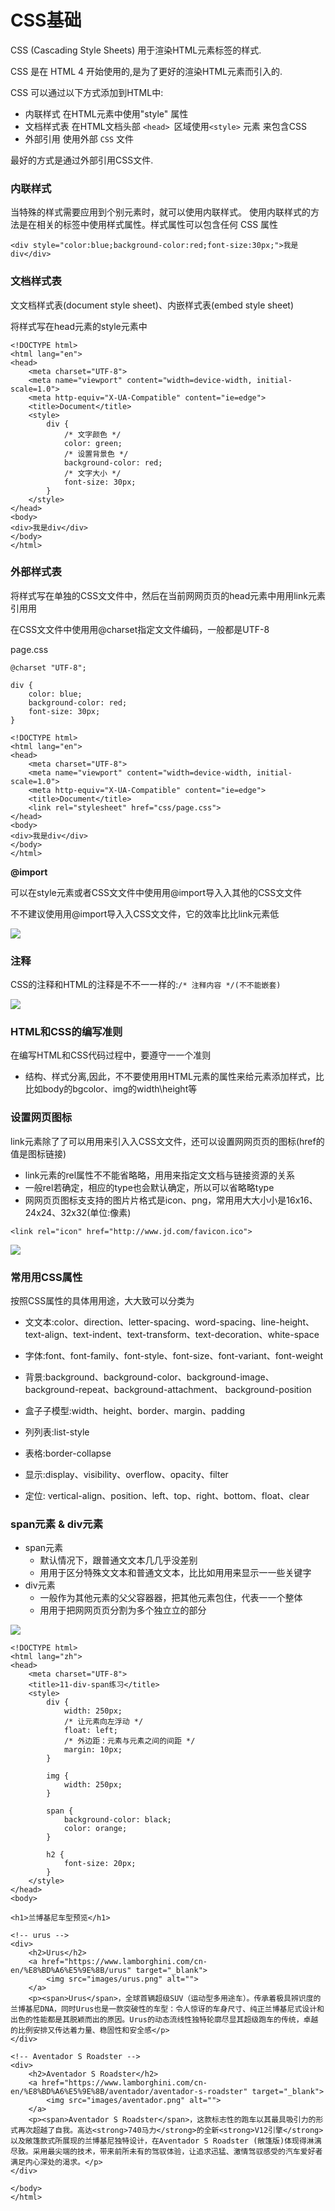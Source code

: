 # CSS基础

CSS (Cascading Style Sheets) 用于渲染HTML元素标签的样式.

CSS 是在 HTML 4 开始使用的,是为了更好的渲染HTML元素而引入的.

CSS 可以通过以下方式添加到HTML中:

- 内联样式 在HTML元素中使用"style" 属性
- 文档样式表 在HTML文档头部 `<head> `区域使用`<style>` 元素 来包含CSS
- 外部引用  使用外部 `CSS` 文件


最好的方式是通过外部引用CSS文件.



### 内联样式

当特殊的样式需要应用到个别元素时，就可以使用内联样式。 使用内联样式的方法是在相关的标签中使用样式属性。样式属性可以包含任何 CSS 属性

```
<div style="color:blue;background-color:red;font-size:30px;">我是div</div>
```

### 文档样式表

⽂文档样式表(document style sheet)、内嵌样式表(embed style sheet)

将样式写在head元素的style元素中


```
<!DOCTYPE html>
<html lang="en">
<head>
    <meta charset="UTF-8">
    <meta name="viewport" content="width=device-width, initial-scale=1.0">
    <meta http-equiv="X-UA-Compatible" content="ie=edge">
    <title>Document</title>
    <style>
        div {
            /* 文字颜色 */
            color: green;
            /* 设置背景色 */
            background-color: red;
            /* 文字大小 */
            font-size: 30px;
        }
    </style>
</head>
<body>
<div>我是div</div>
</body>
</html>

```


### 外部样式表

将样式写在单独的CSS⽂文件中，然后在当前⽹网⻚页的head元素中⽤用link元素引⽤用

在CSS⽂文件中使⽤用@charset指定⽂文件编码，一般都是UTF-8

page.css

```
@charset "UTF-8";

div {
    color: blue;
    background-color: red;
    font-size: 30px;
}
```


```
<!DOCTYPE html>
<html lang="en">
<head>
    <meta charset="UTF-8">
    <meta name="viewport" content="width=device-width, initial-scale=1.0">
    <meta http-equiv="X-UA-Compatible" content="ie=edge">
    <title>Document</title>
    <link rel="stylesheet" href="css/page.css">
</head>
<body>
<div>我是div</div>
</body>
</html>
```


**@import**



可以在style元素或者CSS⽂文件中使⽤用@import导⼊入其他的CSS⽂文件

不不建议使⽤用@import导⼊入CSS⽂文件，它的效率⽐比link元素低
 
![](https://github.com/SunshineBrother/HTML-CSS-JS/blob/master/CSS/CSS基础/import.png)



### 注释


CSS的注释和HTML的注释是不不⼀一样的:`/* 注释内容 */(不不能嵌套)`

![](https://github.com/SunshineBrother/HTML-CSS-JS/blob/master/CSS/CSS基础/注释.png)




### HTML和CSS的编写准则

在编写HTML和CSS代码过程中，要遵守⼀一个准则

- 结构、样式分离,因此，不不要使⽤用HTML元素的属性来给元素添加样式，⽐比如body的bgcolor、img的width\height等



### 设置网页图标


link元素除了了可以⽤用来引⼊入CSS⽂文件，还可以设置⽹网⻚页的图标(href的值是图标链接)
- link元素的rel属性不不能省略略，⽤用来指定⽂文档与链接资源的关系
- 一般rel若确定，相应的type也会默认确定，所以可以省略略type
- ⽹网⻚页图标⽀支持的图⽚片格式是icon、png，常⽤用⼤大⼩小是16x16、24x24、32x32(单位:像素)


```
<link rel="icon" href="http://www.jd.com/favicon.ico">
```

![](https://github.com/SunshineBrother/HTML-CSS-JS/blob/master/CSS/CSS基础/网页图标.png)




### 常⽤用CSS属性


按照CSS属性的具体⽤用途，⼤大致可以分类为


- ⽂文本:color、direction、letter-spacing、word-spacing、line-height、text-align、text-indent、text-transform、text-decoration、white-space

- 字体:font、font-family、font-style、font-size、font-variant、font-weight

- 背景:background、background-color、background-image、background-repeat、background-attachment、
background-position

- 盒⼦子模型:width、height、border、margin、padding

- 列列表:list-style

- 表格:border-collapse

- 显示:display、visibility、overflow、opacity、filter

- 定位: vertical-align、position、left、top、right、bottom、float、clear


### span元素 & div元素

- span元素
	- 默认情况下，跟普通⽂文本⼏几乎没差别
	- ⽤用于区分特殊⽂文本和普通⽂文本，⽐比如⽤用来显示⼀一些关键字
 - div元素
 	- 一般作为其他元素的⽗父容器器，把其他元素包住，代表⼀一个整体
	- ⽤用于把⽹网⻚页分割为多个独⽴立的部分

![](https://github.com/SunshineBrother/HTML-CSS-JS/blob/master/CSS/CSS基础/练习.png)


```
<!DOCTYPE html>
<html lang="zh">
<head>
    <meta charset="UTF-8">
    <title>11-div-span练习</title>
    <style>
        div {
            width: 250px;
            /* 让元素向左浮动 */
            float: left;
            /* 外边距：元素与元素之间的间距 */
            margin: 10px;
        }

        img {
            width: 250px;
        }

        span {
            background-color: black;
            color: orange;
        }

        h2 {
            font-size: 20px;
        }
    </style>
</head>
<body>

<h1>兰博基尼车型预览</h1>

<!-- urus -->
<div>
    <h2>Urus</h2>
    <a href="https://www.lamborghini.com/cn-en/%E8%BD%A6%E5%9E%8B/urus" target="_blank">
        <img src="images/urus.png" alt="">
    </a>
    <p><span>Urus</span>，全球首辆超级SUV（运动型多用途车）。传承着极具辨识度的兰博基尼DNA，同时Urus也是一款突破性的车型：令人惊讶的车身尺寸、纯正兰博基尼式设计和出色的性能都是其脱颖而出的原因。Urus的动态流线性独特轮廓尽显其超级跑车的传统，卓越的比例安排又传达着力量、稳固性和安全感</p>
</div>

<!-- Aventador S Roadster -->
<div>
    <h2>Aventador S Roadster</h2>
    <a href="https://www.lamborghini.com/cn-en/%E8%BD%A6%E5%9E%8B/aventador/aventador-s-roadster" target="_blank">
        <img src="images/aventador.png" alt="">
    </a>
    <p><span>Aventador S Roadster</span>，这款标志性的跑车以其最具吸引力的形式再次超越了自我。高达<strong>740马力</strong>的全新<strong>V12引擎</strong>以及敞篷款式所展现的兰博基尼独特设计，在Aventador S Roadster (敞篷版)体现得淋漓尽致。采用最尖端的技术，带来前所未有的驾驭体验，让追求迅猛、激情驾驭感受的汽车爱好者满足内心深处的渴求。</p>
</div>

</body>
</html>
```










































